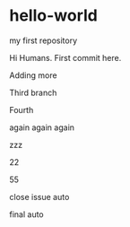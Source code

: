 # hello-world
my first repository


Hi Humans. First commit here.

Adding more 

Third branch

Fourth

again
again again

zzz

22

55

close issue auto

final auto
